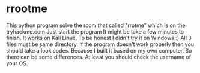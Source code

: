 # rrootme

This python program solve the room that called "rrotme" which is on the tryhackme.com 
Just start the program
It might be take a few minutes to finish.
It works on Kali Linux. To be honest I didn't try it on Windows :)
All 3 files must be same directory.
If the program doesn't work properly then you should take a look codes. Because I built it based on my own computer. So there can be some differences. At least you should check the username of your OS.
